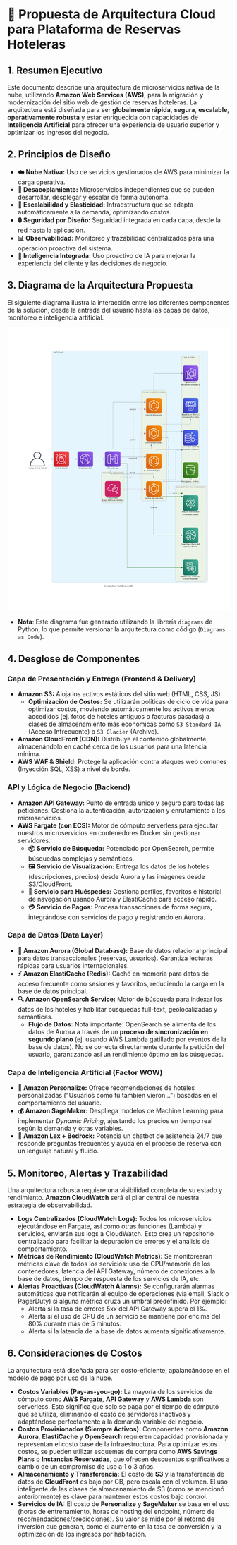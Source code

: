 # 🏨 Propuesta de Arquitectura Cloud para Plataforma de Reservas Hoteleras

## 1. Resumen Ejecutivo

Este documento describe una arquitectura de microservicios nativa de la nube, utilizando **Amazon Web Services (AWS)**, para la migración y modernización del sitio web de gestión de reservas hoteleras. La arquitectura está diseñada para ser **globalmente rápida**, **segura**, **escalable**, **operativamente robusta** y estar enriquecida con capacidades de **Inteligencia Artificial** para ofrecer una experiencia de usuario superior y optimizar los ingresos del negocio.

## 2. Principios de Diseño

*   **☁️ Nube Nativa:** Uso de servicios gestionados de AWS para minimizar la carga operativa.
*   **🧩 Desacoplamiento:** Microservicios independientes que se pueden desarrollar, desplegar y escalar de forma autónoma.
*   **🚀 Escalabilidad y Elasticidad:** Infraestructura que se adapta automáticamente a la demanda, optimizando costos.
*   **🔒 Seguridad por Diseño:** Seguridad integrada en cada capa, desde la red hasta la aplicación.
*   **📊 Observabilidad:** Monitoreo y trazabilidad centralizados para una operación proactiva del sistema.
*   **🤖 Inteligencia Integrada:** Uso proactivo de IA para mejorar la experiencia del cliente y las decisiones de negocio.

## 3. Diagrama de la Arquitectura Propuesta

El siguiente diagrama ilustra la interacción entre los diferentes componentes de la solución, desde la entrada del usuario hasta las capas de datos, monitoreo e inteligencia artificial.

![Arquitectura Propuesta](docs/architecture/images/arquitectura_hotelera.png)

*   **Nota**: Este diagrama fue generado utilizando la librería `diagrams` de Python, lo que permite versionar la arquitectura como código (`Diagrams as Code`).

## 4. Desglose de Componentes

### Capa de Presentación y Entrega (Frontend & Delivery)
*   **Amazon S3:** Aloja los activos estáticos del sitio web (HTML, CSS, JS).
    *   **Optimización de Costos:** Se utilizarán políticas de ciclo de vida para optimizar costos, moviendo automáticamente los activos menos accedidos (ej. fotos de hoteles antiguos o facturas pasadas) a clases de almacenamiento más económicas como `S3 Standard-IA` (Acceso Infrecuente) o `S3 Glacier` (Archivo).
*   **Amazon CloudFront (CDN):** Distribuye el contenido globalmente, almacenándolo en caché cerca de los usuarios para una latencia mínima.
*   **AWS WAF & Shield:** Protege la aplicación contra ataques web comunes (Inyección SQL, XSS) a nivel de borde.

### API y Lógica de Negocio (Backend)
*   **Amazon API Gateway:** Punto de entrada único y seguro para todas las peticiones. Gestiona la autenticación, autorización y enrutamiento a los microservicios.
*   **AWS Fargate (con ECS):** Motor de cómputo serverless para ejecutar nuestros microservicios en contenedores Docker sin gestionar servidores.
    *   **📦 Servicio de Búsqueda:** Potenciado por OpenSearch, permite búsquedas complejas y semánticas.
    *   **🖼️ Servicio de Visualización:** Entrega los datos de los hoteles (descripciones, precios) desde Aurora y las imágenes desde S3/CloudFront.
    *   **👤 Servicio para Huéspedes:** Gestiona perfiles, favoritos e historial de navegación usando Aurora y ElastiCache para acceso rápido.
    *   **💳 Servicio de Pagos:** Procesa transacciones de forma segura, integrándose con servicios de pago y registrando en Aurora.

### Capa de Datos (Data Layer)
*   **💾 Amazon Aurora (Global Database):** Base de datos relacional principal para datos transaccionales (reservas, usuarios). Garantiza lecturas rápidas para usuarios internacionales.
*   **⚡ Amazon ElastiCache (Redis):** Caché en memoria para datos de acceso frecuente como sesiones y favoritos, reduciendo la carga en la base de datos principal.
*   **🔍 Amazon OpenSearch Service:** Motor de búsqueda para indexar los datos de los hoteles y habilitar búsquedas full-text, geolocalizadas y semánticas.
    *   **Flujo de Datos:** Nota importante: OpenSearch se alimenta de los datos de Aurora a través de un **proceso de sincronización en segundo plano** (ej. usando AWS Lambda gatillado por eventos de la base de datos). No se conecta directamente durante la petición del usuario, garantizando así un rendimiento óptimo en las búsquedas.

### Capa de Inteligencia Artificial (Factor WOW)
*   **🧠 Amazon Personalize:** Ofrece recomendaciones de hoteles personalizadas ("Usuarios como tú también vieron...") basadas en el comportamiento del usuario.
*   **💰 Amazon SageMaker:** Despliega modelos de Machine Learning para implementar *Dynamic Pricing*, ajustando los precios en tiempo real según la demanda y otras variables.
*   **💬 Amazon Lex + Bedrock:** Potencia un chatbot de asistencia 24/7 que responde preguntas frecuentes y ayuda en el proceso de reserva con un lenguaje natural y fluido.

## 5. Monitoreo, Alertas y Trazabilidad

Una arquitectura robusta requiere una visibilidad completa de su estado y rendimiento. **Amazon CloudWatch** será el pilar central de nuestra estrategia de observabilidad.
*   **Logs Centralizados (CloudWatch Logs):** Todos los microservicios ejecutándose en Fargate, así como otras funciones (Lambda) y servicios, enviarán sus logs a CloudWatch. Esto crea un repositorio centralizado para facilitar la depuración de errores y el análisis de comportamiento.
*   **Métricas de Rendimiento (CloudWatch Metrics):** Se monitorearán métricas clave de todos los servicios: uso de CPU/memoria de los contenedores, latencia del API Gateway, número de conexiones a la base de datos, tiempo de respuesta de los servicios de IA, etc.
*   **Alertas Proactivas (CloudWatch Alarms):** Se configurarán alarmas automáticas que notificarán al equipo de operaciones (vía email, Slack o PagerDuty) si alguna métrica cruza un umbral predefinido. Por ejemplo:
    *   Alerta si la tasa de errores 5xx del API Gateway supera el 1%.
    *   Alerta si el uso de CPU de un servicio se mantiene por encima del 80% durante más de 5 minutos.
    *   Alerta si la latencia de la base de datos aumenta significativamente.

## 6. Consideraciones de Costos

La arquitectura está diseñada para ser costo-eficiente, apalancándose en el modelo de pago por uso de la nube.
*   **Costos Variables (Pay-as-you-go):** La mayoría de los servicios de cómputo como **AWS Fargate**, **API Gateway** y **AWS Lambda** son serverless. Esto significa que solo se paga por el tiempo de cómputo que se utiliza, eliminando el costo de servidores inactivos y adaptándose perfectamente a la demanda variable del negocio.
*   **Costos Provisionados (Siempre Activos):** Componentes como **Amazon Aurora**, **ElastiCache** y **OpenSearch** requieren capacidad provisionada y representan el costo base de la infraestructura. Para optimizar estos costos, se pueden utilizar esquemas de compra como **AWS Savings Plans** o **Instancias Reservadas**, que ofrecen descuentos significativos a cambio de un compromiso de uso a 1 o 3 años.
*   **Almacenamiento y Transferencia:** El costo de **S3** y la transferencia de datos de **CloudFront** es bajo por GB, pero escala con el volumen. El uso inteligente de las clases de almacenamiento de S3 (como se mencionó anteriormente) es clave para mantener estos costos bajo control.
*   **Servicios de IA:** El costo de **Personalize** y **SageMaker** se basa en el uso (horas de entrenamiento, horas de hosting del endpoint, número de recomendaciones/predicciones). Su valor se mide por el retorno de inversión que generan, como el aumento en la tasa de conversión y la optimización de los ingresos por habitación.